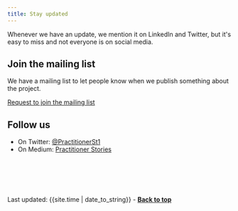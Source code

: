 ```yaml
---
title: Stay updated
---
```



Whenever we have an update, we mention it on LinkedIn and Twitter, but it's easy to miss and not everyone is on social media.


## Join the mailing list
We have a mailing list to let people know when we publish something about the project. 

<p><span><a href="mailto:practitionerstories@gmail.com?Subject=Join%20the%20Practitioner%20Stories%20mailing%20list">Request to join the mailing list</a></span></p>


## Follow us 

<ul>
<li>On Twitter: <a href="https://twitter.com/PractitionerSt1" target="_blank">@PractitionerSt1</a></li>
<li>On Medium: <a href="https://practitionerstories.medium.com/" target="_blank">Practitioner Stories</a></li>
</ul>



<br><br><br><br>
<div>Last updated: {{site.time | date_to_string}} - <a href="#"><strong>Back to top</strong></a></div>

